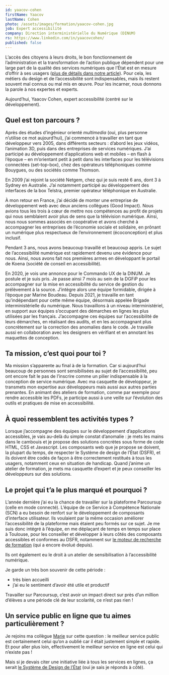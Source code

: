 ```yaml
---
id: yaacov-cohen
firstName: Yaacov
lastName: Cohen
photo: /assets/images/formation/yaacov-cohen.jpg
job: Expert accessibilité
company: Direction interministérielle du Numérique (DINUM)
rs: https://www.linkedin.com/in/yaacovcohen/
published: false
---
```


<p class="fr-text--lead">L’accès des citoyens à leurs droits, le bon fonctionnement de l’administration et la transformation de l’action publique dépendent pour une large part de la qualité des services numériques que l’État est en mesure d’offrir à ses usagers (<a href="/articles/2024-04-29-nos-experts-ont-la-parole/">plus de détails dans notre article</a>). Pour cela, les métiers du design et de l’accessibilité sont indispensables, mais ils restent souvent mal connus ou mal mis en œuvre. Pour les incarner, nous donnons la parole à nos expertes et experts.</p>

<p class="fr-text--lead">Aujourd’hui, Yaacov Cohen, expert accessibilité (centré sur le développement).</p>

<h2 class="fr-h6">Quel est ton parcours&nbsp;?</h2>

Après des études d&rsquo;ingénieur orienté *multimedia* (oui, plus personne n&rsquo;utilise ce mot aujourd&rsquo;hui), j&rsquo;ai commencé à travailler en tant que développeur vers 2005, dans différents secteurs&nbsp;: d&rsquo;abord les jeux vidéos, l&rsquo;animation 3D, puis dans des entreprises de services numériques. J&rsquo;ai participé au développement d&rsquo;applications web et mobiles –&nbsp;en flash à l&rsquo;époque&nbsp;– en m&rsquo;orientant petit à petit dans les interfaces pour les télévisions connectées (set-top-box), chez des opérateurs téléphoniques comme Bouygues, ou des sociétés comme Thomson.

En 2009 j&rsquo;ai rejoint la société Netgem, chez qui je suis resté 6 ans, dont 3 à Sydney en Australie. J&rsquo;ai notamment participé au développement des interfaces de la box Telstra, premier opérateur téléphonique en Australie.

À mon retour en France, j&rsquo;ai décidé de monter une entreprise de développement web avec deux anciens collègues (Good Impact). Nous avions tous les trois à cœur de mettre nos compétences au profit de projets qui nous semblaient avoir plus de sens que la télévision numérique. Ainsi, nous nous sommes associés en coopérative et avons cherché à accompagner les entreprises de l&rsquo;économie sociale et solidaire, en prônant un numérique plus respectueux de l&rsquo;environnement (écoconception) et plus inclusif.

Pendant 3 ans, nous avons beaucoup travaillé et beaucoup appris. Le sujet de l&rsquo;accessibilité numérique est rapidement devenu une évidence pour nous. Ainsi, nous avons fait nos premières armes en développant le portail de Koena (société de conseil en accessibilité).

En 2020, je vois une annonce pour le Commando&nbsp;UX de la DINUM. Je postule et je suis pris. Je passe ainsi 7 mois au sein de la DGFiP pour les accompagner sur la mise en accessibilité du service de gestion du prélèvement à la source. J&rsquo;intègre alors une équipe formidable, dirigée à l&rsquo;époque par Marine Boudeau. Depuis 2021, je travaille en tant qu&rsquo;indépendant pour cette même équipe, désormais appelée Brigade interministérielle du numérique. Nous travaillons à un niveau interministériel, en support aux équipes s&rsquo;occupant des démarches en lignes les plus utilisées par les français. J&rsquo;accompagne ces équipes sur l&rsquo;accessibilité de leurs démarches, en réalisant des audits, et en les accompagnant plus concrètement sur la correction des anomalies dans le code. Je travaille aussi en collaboration avec les designers en vérifiant et en annotant les maquettes de conception.

<h2 class="fr-h6">Ta mission, c&rsquo;est quoi pour toi&nbsp;?</h2>

Ma mission s&rsquo;apparente au final à de la formation. Car si aujourd&rsquo;hui beaucoup de personnes sont sensibilisées au sujet de l&rsquo;accessibilité, peu ont encore fait le pas de l&rsquo;inscrire comme un pilier indispensable à la conception de service numérique. Avec ma casquette de développeur, je transmets mon expertise aux développeurs mais aussi aux autres parties prenantes.
En animant des ateliers de formation, comme par exemple pour rendre accessible les PDFs, je participe aussi à une veille sur l&rsquo;évolution des outils et pratiques de mise en accessibilité.

<h2 class="fr-h6">À quoi ressemblent tes activités types&nbsp;?</h2>

Lorsque j&rsquo;accompagne des équipes sur le développement d&rsquo;applications accessibles, je vais au-delà du simple constat d&rsquo;anomalie&nbsp;: je mets les mains dans le cambouis et je propose des solutions concrètes sous forme de code HTML, CSS et Javascript. Les composants web que je propose se doivent, la plupart du temps, de respecter le Système de design de l&rsquo;État (DSFR), et ils doivent être codés de façon à être correctement restitués à tous les usagers, notamment ceux en situation de handicap.
Quand j&rsquo;anime un atelier de formation, je mets ma casquette d&rsquo;expert et je peux conseiller les développeurs sur des solutions.

<h2 class="fr-h6">Le projet qui t&rsquo;a le plus marqué et pourquoi&nbsp;?</h2>

L&rsquo;année dernière j&rsquo;ai eu la chance de travailler sur la plateforme Parcoursup (celle en mode connecté). L&rsquo;équipe de ce Service à Compétence Nationale (SCN) a eu besoin de renfort sur le développement de composants d&rsquo;interface utilisateur. Ils voulaient par la même occasion améliorer l&rsquo;accessibilité de la plateforme mais étaient peu formés sur ce sujet. Je me suis donc intégré à l&rsquo;équipe, en me déplaçant de temps en temps sur place à Toulouse, pour les conseiller et développer à leurs côtés des composants accessibles et conformes au DSFR, notamment sur [le moteur de recherche de formation](https://dossier.parcoursup.fr/Candidat/carte) (qui a encore évolué depuis).

Ils ont également eu le droit à un atelier de sensibilisation à l&rsquo;accessibilité numérique.

Je garde un très bon souvenir de cette période&nbsp;:

- très bien accueilli
- j&rsquo;ai eu le sentiment d&rsquo;avoir été utile et productif

Travailler sur Parcoursup, c&rsquo;est avoir un impact direct sur près d&rsquo;un million d&rsquo;élèves a une période clé de leur scolarité, ce n&rsquo;est pas rien&nbsp;!

<h2 class="fr-h6">Un service public en ligne que tu aimes particulièrement&nbsp;?</h2>

Je rejoins ma collègue [Marie](/marie-pourcher/) sur cette question&nbsp;: le meilleur service public est certainement celui qu&rsquo;on a oublié car il était justement simple et rapide. Et pour aller plus loin, effectivement le meilleur service en ligne est celui qui n&rsquo;existe pas&nbsp;!

Mais si je devais citer une initiative liée à tous les services en lignes, ça serait [le Système de Design de l&rsquo;État](https://www.systeme-de-design.gouv.fr/) (oui je sais je réponds à côté).
